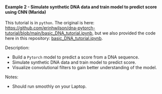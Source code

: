 #### Example 2 - Simulate synthetic DNA data and train model to predict score using CNN (Marida)

This tutorial is in `python`. The original is here: https://github.com/erinhwilson/dna-pytorch-tutorial/blob/main/basic_DNA_tutorial.ipynb, but we also provided the code here in this repository: [basic_DNA_tutorial.ipynb](basic_DNA_tutorial.ipynb).

Description:

- Build a `Pytorch` model to predict a score from a DNA sequence.
- Simulate synthetic DNA data and train model to predict score.
- Visualize convolutional filters to gain better understanding of the model.

Notes:

- Should run smoothly on your Laptop.